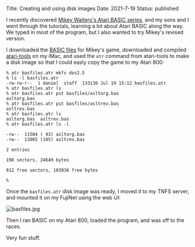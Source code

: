 Title: Creating and using disk images
Date: 2021-7-19
Status: published

I recently discovered [Mikey Walters's Atari BASIC series](https://wearethemutants.com/author/webmikey7/), and my sons
and I went through the tutorials, learning a lot about Atari BASIC along the way.  We typed in most of the program, but
I also wanted to try Mikey's revised version.

I downloaded the [BASIC files](https://wearethemutantsdotcom.files.wordpress.com/2017/06/basfiles.zip) for Mikey's game,
downloaded and compiled [atari-tools](https://github.com/jhallen/atari-tools) on my iMac, and used the `atr` command from 
atari-tools to make a disk image so that I could easly copy the game to my Atari 800:

```
% atr basfiles.atr mkfs dos2.5
% ls -l basfiles.atr
-rw-rw-r--  1 daniel  staff  133136 Jul 19 15:12 basfiles.atr
% atr basfiles.atr ls
% atr basfiles.atr put basfiles/asltorg.bas 
asltorg.bas
% atr basfiles.atr put basfiles/asltrev.bas 
asltrev.bas
% atr basfiles.atr ls
asltorg.bas  asltrev.bas                                                      
% atr basfiles.atr ls -l

-rw--  11584 ( 93) asltorg.bas  
-rw--  13065 (105) asltrev.bas  

2 entries

198 sectors, 24649 bytes

812 free sectors, 103936 free bytes

% 
```

Once the `basfiles.atr` disk image was ready, I moved it to my TNFS server, and mounted it on my FujiNet using the web UI:

![basfiles.jpg](/images/fujinet/basfiles.jpg)

Then I ran BASIC on my Atari 800, loaded the program, and was off to the races.

Very fun stuff.
